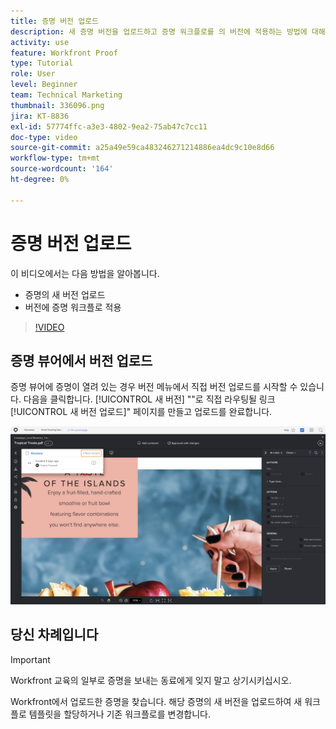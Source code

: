 ```yaml
---
title: 증명 버전 업로드
description: 새 증명 버전을 업로드하고 증명 워크플로를 의 버전에 적용하는 방법에 대해 알아봅니다. [!DNL  Workfront].
activity: use
feature: Workfront Proof
type: Tutorial
role: User
level: Beginner
team: Technical Marketing
thumbnail: 336096.png
jira: KT-8836
exl-id: 57774ffc-a3e3-4802-9ea2-75ab47c7cc11
doc-type: video
source-git-commit: a25a49e59ca483246271214886ea4dc9c10e8d66
workflow-type: tm+mt
source-wordcount: '164'
ht-degree: 0%

---
```


# 증명 버전 업로드

이 비디오에서는 다음 방법을 알아봅니다.

* 증명의 새 버전 업로드
* 버전에 증명 워크플로 적용

>[!VIDEO](https://video.tv.adobe.com/v/336096/?quality=12&learn=on)

## 증명 뷰어에서 버전 업로드

증명 뷰어에 증명이 열려 있는 경우 버전 메뉴에서 직접 버전 업로드를 시작할 수 있습니다. 다음을 클릭합니다. [!UICONTROL 새 버전] &quot;&quot;로 직접 라우팅될 링크[!UICONTROL 새 버전 업로드]&quot; 페이지를 만들고 업로드를 완료합니다.

![왼쪽 위 모서리에서 버전 메뉴가 확장된 증명 뷰어의 이미지 및 [!UICONTROL 새 버전] 강조 표시된 링크.](assets/upload-version-from-viewer.png)

## 당신 차례입니다

>[!IMPORTANT]
>
>Workfront 교육의 일부로 증명을 보내는 동료에게 잊지 말고 상기시키십시오.

Workfront에서 업로드한 증명을 찾습니다. 해당 증명의 새 버전을 업로드하여 새 워크플로 템플릿을 할당하거나 기존 워크플로를 변경합니다.

<!--
### Learn more 
* Create a new version of a proof
-->
